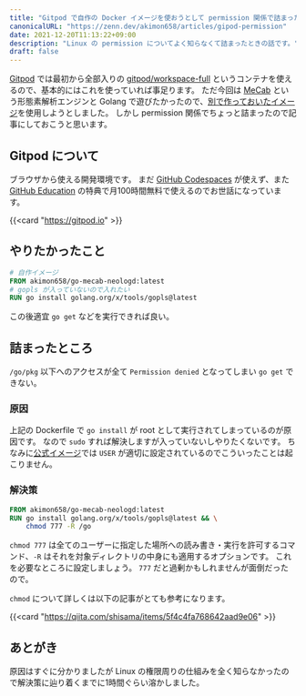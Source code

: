 ```yaml
---
title: "Gitpod で自作の Docker イメージを使おうとして permission 関係で詰まった"
canonicalURL: "https://zenn.dev/akimon658/articles/gipod-permission"
date: 2021-12-20T11:13:22+09:00
description: "Linux の permission についてよく知らなくて詰まったときの話です。"
draft: false
---
```


[Gitpod](https://gitpod.io) では最初から全部入りの [gitpod/workspace-full](https://hub.docker.com/r/gitpod/workspace-full) というコンテナを使えるので、基本的にはこれを使っていれば事足ります。
ただ今回は [MeCab](https://taku910.github.io/mecab/) という形態素解析エンジンと Golang で遊びたかったので、[別で作っておいたイメージ](https://github.com/Akimon658/go-mecab-neologd)を使用しようとしました。
しかし permission 関係でちょっと詰まったので記事にしておこうと思います。

## Gitpod について

ブラウザから使える開発環境です。
まだ [GitHub Codespaces](https://github.com/codespaces) が使えず、また [GitHub Education](https://education.github.com) の特典で月100時間無料で使えるのでお世話になっています。

{{<card "https://gitpod.io" >}}

## やりたかったこと

```dockerfile
# 自作イメージ
FROM akimon658/go-mecab-neologd:latest
# gopls が入っていないので入れたい
RUN go install golang.org/x/tools/gopls@latest
```

この後適宜 `go get` などを実行できれば良い。

## 詰まったところ

`/go/pkg` 以下へのアクセスが全て `Permission denied` となってしまい `go get` できない。

### 原因

上記の Dockerfile で `go install` が root として実行されてしまっているのが原因です。
なので `sudo` すれば解決しますが入っていないしやりたくないです。
ちなみに[公式イメージ](https://github.com/gitpod-io/workspace-images/blob/master/full/Dockerfile)では `USER` が適切に設定されているのでこういったことは起こりません。

### 解決策

```dockerfile
FROM akimon658/go-mecab-neologd:latest
RUN go install golang.org/x/tools/gopls@latest && \
    chmod 777 -R /go
```

`chmod 777` は全てのユーザーに指定した場所への読み書き・実行を許可するコマンド、`-R` はそれを対象ディレクトリの中身にも適用するオプションです。
これを必要なところに設定しましょう。
`777` だと過剰かもしれませんが面倒だったので。

`chmod` について詳しくは以下の記事がとても参考になります。

{{<card "https://qiita.com/shisama/items/5f4c4fa768642aad9e06" >}}

## あとがき

原因はすぐに分かりましたが Linux の権限周りの仕組みを全く知らなかったので解決策に辿り着くまでに1時間ぐらい溶かしました。
